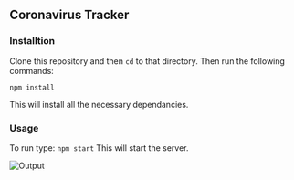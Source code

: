 ## Coronavirus Tracker

### Installtion
Clone this repository and then `cd` to that directory.
Then run the following commands:

```npm install```


This will install all the necessary dependancies.

### Usage
To run type:
``npm start``
This will start the server.


![Output](https://github.com/Master52/corona-tracker/blob/master/output.gif)
